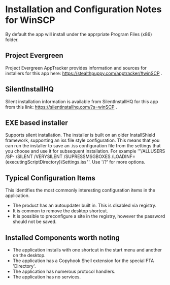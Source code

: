 # Installation and Configuration Notes for WinSCP
By default the app will install under the apprpriate Program Files (x86) folder.

## Project Evergreen
Project Evergreen AppTracker provides information and sources for installers for this app here: https://stealthpuppy.com/apptracker/#winSCP .

## SilentInstallHQ
Silent installation information is available from SilentInstallHQ for this app from this link: https://silentinstallhq.com/?s=winSCP .

## EXE based installer

Supports silent installation. The installer is built on an older InstallShield framework, supporting an iss file style configuration.  This means that you can run the installer to save an .iss configuration file from the settings that you choose and use it for subsequent installation. For example '"/ALLUSERS /SP- /SILENT /VERYSILENT /SUPRESSMSGBOXES /LOADINF=$($executingScriptDirectory)\Settings.iss"'.  Use '/?' for more options.


## Typical Configuration Items 

This identifies the most commonly interesting configuration items in the application.

* The product has an autoupdater built in.  This is disabled via registry.
* It is common to remove the desktop shortcut.
* It is possible to preconfigure a site in the registry, however the password should not be saved.

## Installed Components worth noting

* The application installs with one shortcut in the start menu and another on the desktop. 
* The application has a Copyhook Shell extension for the special FTA 'Directory'. 
* The application has numerous protocol handlers.
* The application has no services.